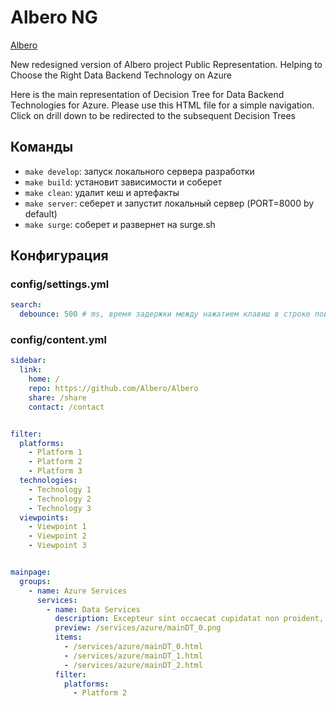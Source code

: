# Albero NG

[Albero](https://albero.surge.sh)

New redesigned version of Albero project Public Representation. Helping to Choose the Right Data Backend Technology on
Azure

Here is the main representation of Decision Tree for Data Backend Technologies for Azure. Please use this HTML file for
a simple navigation. Click on drill down to be redirected to the subsequent Decision Trees

## Команды

- `make develop`: запуск локального сервера разработки
- `make build`: установит зависимости и соберет
- `make clean`: удалит кеш и артефакты
- `make server`: себерет и запустит локальный сервер (PORT=8000 by default)
- `make surge`: соберет и развернет на surge.sh

## Конфигурация

### config/settings.yml

```yaml
search:
  debounce: 500 # ms, время задержки между нажатием клавиш в строке поиска
```

### config/content.yml

```yaml
sidebar:
  link:
    home: /
    repo: https://github.com/Albero/Albero
    share: /share
    contact: /contact


filter:
  platforms:
    - Platform 1
    - Platform 2
    - Platform 3
  technologies:
    - Technology 1
    - Technology 2
    - Technology 3
  viewpoints:
    - Viewpoint 1
    - Viewpoint 2
    - Viewpoint 3


mainpage:
  groups:
    - name: Azure Services
      services:
        - name: Data Services
          description: Excepteur sint occaecat cupidatat non proident, sunt in culpa qui officia deserunt mollit anim id est laborum.
          preview: /services/azure/mainDT_0.png
          items:
            - /services/azure/mainDT_0.html
            - /services/azure/mainDT_1.html
            - /services/azure/mainDT_2.html
          filter:
            platforms:
              - Platform 2
```
